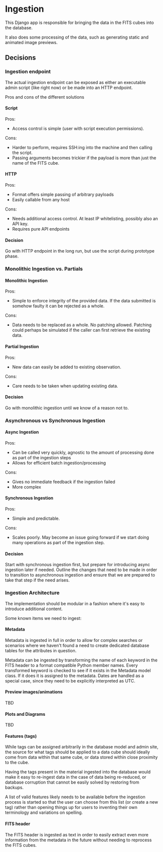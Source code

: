 # Ingestion

This Django app is responsible for bringing the data in the FITS cubes into the database.

It also does some processing of the data, such as generating static and animated image previews.

## Decisions

### Ingestion endpoint

The actual ingestion endpoint can be exposed as either an executable admin script (like right now) or be made into an
HTTP endpoint.

Pros and cons of the different solutions

#### Script

Pros:

* Access control is simple (user with script execution permissions).

Cons:

* Harder to perform, requires SSH:ing into the machine and then calling the script.
* Passing arguments becomes trickier if the payload is more than just the name of the FITS cube.

#### HTTP

Pros:

* Format offers simple passing of arbitrary payloads
* Easily callable from any host

Cons:

* Needs additional access control. At least IP whitelisting, possibly also an API key.
* Requires pure API endpoints

#### Decision

Go with HTTP endpoint in the long run, but use the script during prototype phase. 

### Monolithic Ingestion vs. Partials

#### Monolithic Ingestion

Pros: 

* Simple to enforce integrity of the provided data. If the data submitted is somehow 
  faulty it can be rejected as a whole.

Cons:

* Data needs to be replaced as a whole. No patching allowed. Patching could perhaps be
 simulated if the caller can first retrieve the existing data.

#### Partial Ingestion

Pros:

* New data can easily be added to existing observation.

Cons:

* Care needs to be taken when updating existing data.

#### Decision

Go with monolithic ingestion until we know of a reason not to.

### Asynchronous vs Synchronous Ingestion

#### Async Ingestion

Pros:

* Can be called very quickly, agnostic to the amount of processing done as part of the ingestion steps
* Allows for efficient batch ingestion/processing
 
Cons:

* Gives no immediate feedback if the ingestion failed
* More complex

#### Synchronous Ingestion

Pros:

* Simple and predictable.

Cons:

* Scales poorly. May become an issue going forward if we start doing many operations as part of the ingestion step.

#### Decision

Start with synchronous ingestion first, but prepare for introducing async ingestion later if needed. Outline the changes
that need to be made in order to transition to asynchronous ingestion and ensure that we are prepared to take that step
if the need arises.

### Ingestion Architecture

The implementation should be modular in a fashion where it's easy to introduce additional content. 

Some known items we need to ingest:

#### Metadata

Metadata is ingested in full in order to allow for complex searches or scenarios where we haven't found a need to
create dedicated database tables for the attributes in question.

Metadata can be ingested by transforming the name of each keyword in the FITS header to a format compatible Python
member names. Every transformed keyword is checked to see if it exists in the Metadata model class. If it does it is
assigned to the metadata. Dates are handled as a special case, since they need to be explicitly interpreted as UTC. 

#### Preview images/animations

TBD

#### Plots and Diagrams

TBD

#### Features (tags)

While tags can be assigned arbitrarily in the database model and admin site, the source for what tags should be applied
to a data cube should ideally come from data within that same cube, or data stored within close proximity to the cube.

Having the tags present in the material ingested into the database would make it easy to re-ingest data in the case of
data being re-reduced, or database corruption that cannot be easily solved by restoring from backups.

A list of valid features likely needs to be available before the ingestion process is started so that the user can
choose from this list (or create a new tag) rather than opening things up for users to inventing their own terminology
and variations on spelling.

#### FITS header

The FITS header is ingested as text in order to easily extract even more information from the metadata in the future
without needing to reprocess the FITS cubes. 
